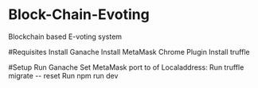 # Block-Chain-Evoting
Blockchain based E-voting system 

#Requisites
  Install Ganache
  Install MetaMask Chrome Plugin
  Install truffle

#Setup
  Run Ganache
  Set MetaMask port to of Localaddress:<port of ganashe>
  Run truffle migrate -- reset
  Run npm run dev

